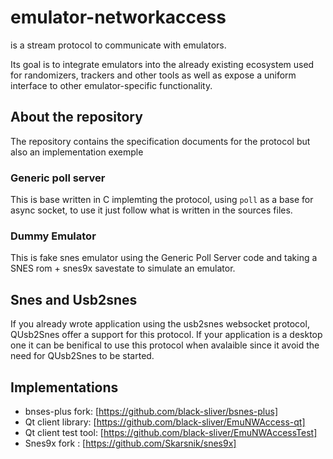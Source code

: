 # emulator-networkaccess
is a stream protocol to communicate with emulators.

Its goal is to integrate emulators into the already existing ecosystem used
for randomizers, trackers and other tools as well as expose a uniform interface
to other emulator-specific functionality.

## About the repository

The repository contains the specification documents for the protocol but also an implementation exemple

### Generic poll server

This is base written in C implemting the protocol, using `poll` as a base for async socket, 
to use it just follow what is written in the sources files.

### Dummy Emulator

This is fake snes emulator using the Generic Poll Server code and taking a SNES rom + snes9x savestate to
simulate an emulator.

## Snes and Usb2snes

If you already wrote application using the usb2snes websocket protocol, QUsb2Snes offer a 
support for this protocol. If your application is a desktop one it can be benifical to use
this protocol when avalaible since it avoid the need for QUsb2Snes to be started.

## Implementations
* bnses-plus fork: [https://github.com/black-sliver/bsnes-plus]
* Qt client library: [https://github.com/black-sliver/EmuNWAccess-qt]
* Qt client test tool: [https://github.com/black-sliver/EmuNWAccessTest]
* Snes9x fork : [https://github.com/Skarsnik/snes9x]

